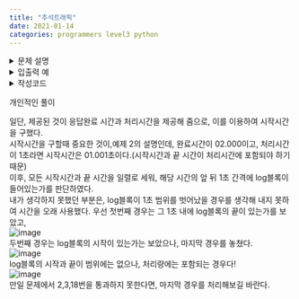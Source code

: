 ```yaml
---
title: "추석트래픽"
date: 2021-01-14
categories: programmers level3 python
---  
```


  
<details>
<summary>문제 설명</summary>
<div markdown="1">

이번 추석에도 시스템 장애가 없는 명절을 보내고 싶은 어피치는 서버를 증설해야 할지 고민이다. 장애 대비용 서버 증설 여부를 결정하기 위해 작년 추석 기간인 9월 15일 로그 데이터를 분석한 후 초당 최대 처리량을 계산해보기로 했다. 초당 최대 처리량은 요청의 응답 완료 여부에 관계없이 임의 시간부터 1초(=1,000밀리초)간 처리하는 요청의 최대 개수를 의미한다.

### 입력 형식
* solution 함수에 전달되는 lines 배열은 N(1 ≦ N ≦ 2,000)개의 로그 문자열로 되어 있으며, 각 로그 문자열마다 요청에 대한 응답완료시간 S와 처리시간 T가 공백으로 구분되어 있다.
* 응답완료시간 S는 작년 추석인 2016년 9월 15일만 포함하여 고정 길이 2016-09-15 hh:mm:ss.sss 형식으로 되어 있다.
* 처리시간 T는 0.1s, 0.312s, 2s 와 같이 최대 소수점 셋째 자리까지 기록하며 뒤에는 초 단위를 의미하는 s로 끝난다.
* 예를 들어, 로그 문자열 2016-09-15 03:10:33.020 0.011s은 2016년 9월 15일 오전 3시 10분 **33.010초**부터 2016년 9월 15일 오전 3시 10분 **33.020초**까지 **0.011초** 동안 처리된 요청을 의미한다. (처리시간은 시작시간과 끝시간을 포함)
* 서버에는 타임아웃이 3초로 적용되어 있기 때문에 처리시간은 0.001 ≦ T ≦ 3.000이다.
* lines 배열은 응답완료시간 S를 기준으로 오름차순 정렬되어 있다.  

### 출력 형식
* solution 함수에서는 로그 데이터 lines 배열에 대해 초당 최대 처리량을 리턴한다.

</div>
</details>

<details>
<summary>입출력 예</summary>
<div markdown="1">
### 예제1  
입력: 
``` python
[
2016-09-15 01:00:04.001 2.0s,
2016-09-15 01:00:07.000 2s
]
```

출력: 1

### 예제2
입력: 
```python
[
2016-09-15 01:00:04.002 2.0s,
2016-09-15 01:00:07.000 2s
]
```

출력: 2

설명: 처리시간은 시작시간과 끝시간을 포함하므로
첫 번째 로그는 01:00:02.003 ~ 01:00:04.002에서 2초 동안 처리되었으며,
두 번째 로그는 01:00:05.001 ~ 01:00:07.000에서 2초 동안 처리된다.
따라서, 첫 번째 로그가 끝나는 시점과 두 번째 로그가 시작하는 시점의 구간인 01:00:04.002 ~ 01:00:05.001 1초 동안 최대 2개가 된다.

### 예제3
입력: 
``` python
[
2016-09-15 20:59:57.421 0.351s,
2016-09-15 20:59:58.233 1.181s,
2016-09-15 20:59:58.299 0.8s,
2016-09-15 20:59:58.688 1.041s,
2016-09-15 20:59:59.591 1.412s,
2016-09-15 21:00:00.464 1.466s,
2016-09-15 21:00:00.741 1.581s,
2016-09-15 21:00:00.748 2.31s,
2016-09-15 21:00:00.966 0.381s,
2016-09-15 21:00:02.066 2.62s
]
```

출력: 7

설명: 아래 타임라인 그림에서 빨간색으로 표시된 1초 각 구간의 처리량을 구해보면 (1)은 4개, (2)는 7개, (3)는 2개임을 알 수 있다. 따라서 초당 최대 처리량은 7이 되며, 동일한 최대 처리량을 갖는 1초 구간은 여러 개 존재할 수 있으므로 이 문제에서는 구간이 아닌 개수만 출력한다.

 </div>
</details>
<details>
<summary>작성코드</summary>
<div markdown="1">

```python

from datetime import datetime
def solution(lines):
    answer = 0
    s_line=[]
    e_line=[]
    for idx,log in enumerate(lines):
        s_log=log.split(' ')
        endtime = int(datetime.strptime(' '.join(s_log[:2]), '%Y-%m-%d %H:%M:%S.%f').timestamp()*1000)
        starttime = endtime-int(float(s_log[-1][:-1])*1000)+1
        lines[idx]=(starttime,endtime)
        s_line.append(starttime)
        e_line.append(endtime)
    timeline=sorted(s_line+e_line)
    for time in timeline:
        leftrange=time-1000
        rightrange=time+1000
        l_count,r_count=0,0
        for log in lines:
            if leftrange<log[0]<=time or leftrange<log[1]<=time or (log[0]<=leftrange and log[1]>=time):
                l_count+=1
            if time<=log[0]<rightrange or time<=log[1]<rightrange or (log[0]<=time and log[1]>=rightrange):
                r_count+=1
        answer=max(answer,max(l_count,r_count))
    return answer
```

</div>
</details>

개인적인 풀이  

일단, 제공된 것이 응답완료 시간과 처리시간을 제공해 줌으로, 이를 이용하여 시작시간을 구했다.  
시작시간을 구할때 중요한 것이,예제 2의 설명인데, 완료시간이 02.000이고, 처리시간이 1초라면 시작시간은 01.001초이다.(시작시간과 끝 시간이 처리시간에 포함되야 하기 때문)  
이후, 모든 시작시간과 끝 시간을 일렬로 세워, 해당 시간의 앞 뒤 1초 간격에 log블록이 들어있는가를 판단하였다.  
내가 생각하지 못했던 부분은, log블록이 1초 범위를 벗어났을 경우를 생각해 내지 못하여 시간을 오래 사용했다.
우선 첫번째 경우는 그 1초 내에 log블록의 끝이 있는가를 보았고,  
![image](https://user-images.githubusercontent.com/46666296/104600982-08b7c100-56bd-11eb-9a26-08bfa46230d4.png)  
두번째 경우는 log블록의 시작이 있는가는 보았으나, 마지막 경우를 놓쳤다.  
![image](https://user-images.githubusercontent.com/46666296/104600989-0bb2b180-56bd-11eb-9497-7d9b4fcf5e14.png)  
log블록의 시작과 끝이 범위에는 없으나, 처리량에는 포함되는 경우다!  
![image](https://user-images.githubusercontent.com/46666296/104600996-0d7c7500-56bd-11eb-85de-0ced429b15a4.png)  
만일 문제에서 2,3,18번을 통과하지 못한다면, 마지막 경우를 처리해보길 바란다.
